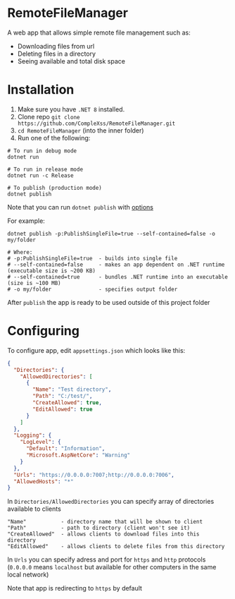 # RemoteFileManager
A web app that allows simple remote file management such as:
- Downloading files from url
- Deleting files in a directory
- Seeing available and total disk space

# Installation
1. Make sure you have ``.NET 8`` installed.
2. Clone repo ``git clone https://github.com/CompleXss/RemoteFileManager.git``
3. ``cd RemoteFileManager`` (into the inner folder)
4. Run one of the following:

```shell
# To run in debug mode
dotnet run

# To run in release mode
dotnet run -c Release

# To publish (production mode)
dotnet publish
```

Note that you can run ``dotnet publish`` with [options](https://learn.microsoft.com/en-us/dotnet/core/tools/dotnet-publish#options)

For example:
```shell
dotnet publish -p:PublishSingleFile=true --self-contained=false -o my/folder

# Where:
# -p:PublishSingleFile=true  - builds into single file
# --self-contained=false     - makes an app dependent on .NET runtime (executable size is ~200 KB)
# --self-contained=true      - bundles .NET runtime into an executable (size is ~100 MB)
# -o my/folder               - specifies output folder
```

After ``publish`` the app is ready to be used outside of this project folder

# Configuring
To configure app, edit ``appsettings.json`` which looks like this:
```json
{
  "Directories": {
    "AllowedDirectories": [
      {
        "Name": "Test directory",
        "Path": "C:/test/",
        "CreateAllowed": true,
        "EditAllowed": true
      }
    ]
  },
  "Logging": {
    "LogLevel": {
      "Default": "Information",
      "Microsoft.AspNetCore": "Warning"
    }
  },
  "Urls": "https://0.0.0.0:7007;http://0.0.0.0:7006",
  "AllowedHosts": "*"
}

```

In ``Directories/AllowedDirectories`` you can specify array of directories available to clients
```
"Name"           - directory name that will be shown to client
"Path"           - path to directory (client won't see it)
"CreateAllowed"  - allows clients to download files into this directory
"EditAllowed"    - allows clients to delete files from this directory
```

In ``Urls`` you can specify adress and port for ``https`` and ``http`` protocols (``0.0.0.0`` means ``localhost`` but available for other computers in the same local network)

Note that app is redirecting to ``https`` by default
